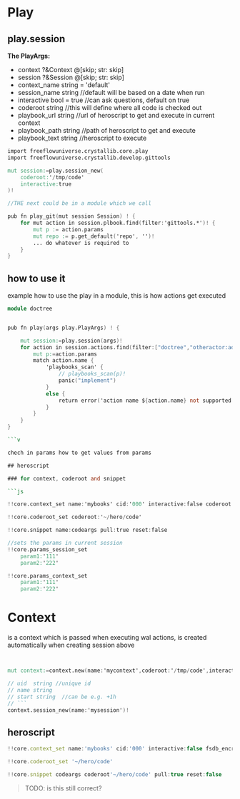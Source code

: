 # Play

## play.session

**The PlayArgs:**

- context             ?&Context      @[skip; str: skip]
- session             ?&Session      @[skip; str: skip]
- context_name        string = 'default'
- session_name        string //default will be based on a date when run
- interactive         bool = true //can ask questions, default on true
- coderoot            string //this will define where all code is checked out
- playbook_url                 string //url of heroscript to get and execute in current context
- playbook_path                string //path of heroscript to get and execute
- playbook_text                string //heroscript to execute

```v
import freeflowuniverse.crystallib.core.play
import freeflowuniverse.crystallib.develop.gittools

mut session:=play.session_new(
    coderoot:'/tmp/code'
    interactive:true
)!

//THE next could be in a module which we call

pub fn play_git(mut session Session) ! {
	for mut action in session.plbook.find(filter:'gittools.*')! {
		mut p := action.params
		mut repo := p.get_default('repo', '')!
        ... do whatever is required to 
	}
}


```

## how to use it 

example how to use the play in a module, this is how actions get executed

```v
module doctree


pub fn play(args play.PlayArgs) ! {

	mut session:=play.session(args)!
	for action in session.actions.find(filter:["doctree","otheractor:add"]) {
		mut p:=action.params
		match action.name {
			'playbooks_scan' {
				// playbooks_scan(p)!
				panic("implement")
			}
			else {
				return error('action name ${action.name} not supported')
			}
		}
	}
}

```v

chech in params how to get values from params

## heroscript

### for context, coderoot and snippet

```js

!!core.context_set name:'mybooks' cid:'000' interactive:false coderoot:'~/hero/code'

!!core.coderoot_set coderoot:'~/hero/code'

!!core.snippet name:codeargs pull:true reset:false

//sets the params in current session
!!core.params_session_set
	param1:'111'
	param2:'222'

!!core.params_context_set
	param1:'111'
	param2:'222'


```

# Context

is a context which is passed when executing wal actions, is created automatically when creating session above

```v


mut context:=context.new(name:'mycontext',coderoot:'/tmp/code',interactive:true)!

// uid	string //unique id
// name string
// start string  //can be e.g. +1h
// ```
context.session_new(name:'mysession')!

```

## heroscript

```js
!!core.context_set name:'mybooks' cid:'000' interactive:false fsdb_encrypted:true

!!core.coderoot_set '~/hero/code'

!!core.snippet codeargs coderoot'~/hero/code' pull:true reset:false

```

> TODO: is this still correct?

